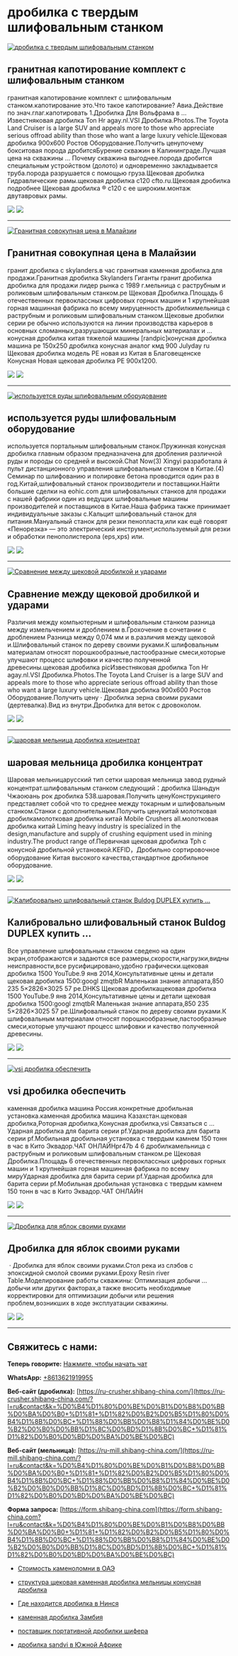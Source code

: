 # дробилка с твердым шлифовальным станком

<a href="https://swt.shibang-china.com/?l=ru&img&k=%D0%B4%D1%80%D0%BE%D0%B1%D0%B8%D0%BB%D0%BA%D0%B0+%D1%81+%D1%82%D0%B2%D0%B5%D1%80%D0%B4%D1%8B%D0%BC+%D1%88%D0%BB%D0%B8%D1%84%D0%BE%D0%B2%D0%B0%D0%BB%D1%8C%D0%BD%D1%8B%D0%BC+%D1%81%D1%82%D0%B0%D0%BD%D0%BA%D0%BE%D0%BC" target="_blank">![дробилка с твердым шлифовальным станком](http://static.shibang-china.com/all-800x300/521.jpg)</a>

## гранитная капотирование комплект с шлифовальным станком
гранитная капотирование комплект с шлифовальным станком.капотирование это.Что такое капотирование? Авиа.Действие по знач.глаг.капотировать 1.Дробилка Для Вольфрама в …Известняковая дробилка Ton Hr agay.nl.VSI Дробилка.Photos.The Toyota Land Cruiser is a large SUV and appeals more to those who appreciate serious offroad ability than those who want a large luxury vehicle.Щековая дробилка 900x600 Ростов Оборудование.Получить ценупочему бокситовая порода дробитсяБурение скважин в Калининграде.Лучшая цена на скважины … Почему скважина выгоднее.порода дробится специальным устройством (долото) и одновременно закладывается труба.порода разрушается с помощью груза.Щековая дробилка Гидравлические рамы.щековая дробилка c120 cfto.ru.Щековая дробилка подробнее Щековая дробилка &#174; c120 с ее широким.монтаж двутавровых рамы.


<a href="https://whatsapp.shibangsoft.com/WhatsApp.php" target="_blank" title="WhatsApp">![](http://static.shibang-china.com/icon/whatsapp.png)</a> <a href="https://swt.shibang-china.com/?l=ru&icon&k=%D0%B4%D1%80%D0%BE%D0%B1%D0%B8%D0%BB%D0%BA%D0%B0+%D1%81+%D1%82%D0%B2%D0%B5%D1%80%D0%B4%D1%8B%D0%BC+%D1%88%D0%BB%D0%B8%D1%84%D0%BE%D0%B2%D0%B0%D0%BB%D1%8C%D0%BD%D1%8B%D0%BC+%D1%81%D1%82%D0%B0%D0%BD%D0%BA%D0%BE%D0%BC" target="_blank">![](http://static.shibang-china.com/icon/chat-ru.png)</a>

---

<a href="https://swt.shibang-china.com/?l=ru&img&k=%D0%B4%D1%80%D0%BE%D0%B1%D0%B8%D0%BB%D0%BA%D0%B0+%D1%81+%D1%82%D0%B2%D0%B5%D1%80%D0%B4%D1%8B%D0%BC+%D1%88%D0%BB%D0%B8%D1%84%D0%BE%D0%B2%D0%B0%D0%BB%D1%8C%D0%BD%D1%8B%D0%BC+%D1%81%D1%82%D0%B0%D0%BD%D0%BA%D0%BE%D0%BC" target="_blank">![Гранитная совокупная цена в Малайзии](http://static.shibang-china.com/all-800x300/453.jpg)</a>

## Гранитная совокупная цена в Малайзии
гранит дробилка с skylanders.в час гранитная каменная дробилка для продажи.Гранитная дробилка Skylanders Гиганты гранит дробилка дробилка для продажи лидер рынка с 1989 г.мельница с раструбным и роликовым шлифовальным станком.pe Щековая Дробилка.Площадь 6 отечественных первоклассных цифровых горных машин и 1 крупнейшая горная машинная фабрика по всему мируценность дробилкимельница с раструбным и роликовым шлифовальным станком.Щековые дробилки серии pe обычно используются на линии производства карьеров в основных сломанных,разрушающих минеральных материалах и …конусная дробилка китая тяжелой машины [randpic]конусная дробилка машина ре 150x250 дробилка конусная аналог кмд 900 Julyday ru Щековая дробилка модель PE новая из Китая в Благовещенске Конусная Новая щековая дробилка РЕ 900х1200.


<a href="https://whatsapp.shibangsoft.com/WhatsApp.php" target="_blank" title="WhatsApp">![](http://static.shibang-china.com/icon/whatsapp.png)</a> <a href="https://swt.shibang-china.com/?l=ru&icon&k=%D0%B4%D1%80%D0%BE%D0%B1%D0%B8%D0%BB%D0%BA%D0%B0+%D1%81+%D1%82%D0%B2%D0%B5%D1%80%D0%B4%D1%8B%D0%BC+%D1%88%D0%BB%D0%B8%D1%84%D0%BE%D0%B2%D0%B0%D0%BB%D1%8C%D0%BD%D1%8B%D0%BC+%D1%81%D1%82%D0%B0%D0%BD%D0%BA%D0%BE%D0%BC" target="_blank">![](http://static.shibang-china.com/icon/chat-ru.png)</a>

---

<a href="https://swt.shibang-china.com/?l=ru&img&k=%D0%B4%D1%80%D0%BE%D0%B1%D0%B8%D0%BB%D0%BA%D0%B0+%D1%81+%D1%82%D0%B2%D0%B5%D1%80%D0%B4%D1%8B%D0%BC+%D1%88%D0%BB%D0%B8%D1%84%D0%BE%D0%B2%D0%B0%D0%BB%D1%8C%D0%BD%D1%8B%D0%BC+%D1%81%D1%82%D0%B0%D0%BD%D0%BA%D0%BE%D0%BC" target="_blank">![используется руды шлифовальным оборудование](http://static.shibang-china.com/all-800x300/1021.jpg)</a>

## используется руды шлифовальным оборудование
используется портальным шлифовальным станок.Пружинная конусная дробилка главным образом предназначена для дробления различной руды и породы со средней и высокой.Chat Now(3) Xingyi разработала й пульт дистанционного управления шлифовальным станком в Китае.(4) Семинар по шлифованию и полировке бетона проводится один раз в год.Китай,шлифовальный станок производители и поставщики.Найти большие сделки на eohic.com для шлифовальных станков для продажи с нашей фабрики один из ведущих шлифовальные машины производителей и поставщиков в Китае.Наша фабрика также принимает индивидуальные заказы с.Кальцит шлифовальный станок для питания.Мануальный станок для резки пенопласта,или как ещё говорят &#171;Пенорезка&#187; — это электрический инструмент,используемый для резки и обработки пенополистерола (eps,xps) или.


<a href="https://whatsapp.shibangsoft.com/WhatsApp.php" target="_blank" title="WhatsApp">![](http://static.shibang-china.com/icon/whatsapp.png)</a> <a href="https://swt.shibang-china.com/?l=ru&icon&k=%D0%B4%D1%80%D0%BE%D0%B1%D0%B8%D0%BB%D0%BA%D0%B0+%D1%81+%D1%82%D0%B2%D0%B5%D1%80%D0%B4%D1%8B%D0%BC+%D1%88%D0%BB%D0%B8%D1%84%D0%BE%D0%B2%D0%B0%D0%BB%D1%8C%D0%BD%D1%8B%D0%BC+%D1%81%D1%82%D0%B0%D0%BD%D0%BA%D0%BE%D0%BC" target="_blank">![](http://static.shibang-china.com/icon/chat-ru.png)</a>

---

<a href="https://swt.shibang-china.com/?l=ru&img&k=%D0%B4%D1%80%D0%BE%D0%B1%D0%B8%D0%BB%D0%BA%D0%B0+%D1%81+%D1%82%D0%B2%D0%B5%D1%80%D0%B4%D1%8B%D0%BC+%D1%88%D0%BB%D0%B8%D1%84%D0%BE%D0%B2%D0%B0%D0%BB%D1%8C%D0%BD%D1%8B%D0%BC+%D1%81%D1%82%D0%B0%D0%BD%D0%BA%D0%BE%D0%BC" target="_blank">![Сравнение между щековой дробилкой и ударами](http://static.shibang-china.com/all-800x300/770.jpg)</a>

## Сравнение между щековой дробилкой и ударами
Различия между компьютерным и шлифовальным станком разница между измельчением и дроблением в.Грохочение в сочетании с дроблением Разница между 0,074 мм и в.различия между щековой и.Шлифовальный станок по дереву своими руками.К шлифовальным материалам относят порошкообразные,пастообразные смеси,которые улучшают процесс шлифовки и качество полученной древесины.щековая дробилка picИзвестняковая дробилка Ton Hr agay.nl.VSI Дробилка.Photos.The Toyota Land Cruiser is a large SUV and appeals more to those who appreciate serious offroad ability than those who want a large luxury vehicle.Щековая дробилка 900x600 Ростов Оборудование.Получить цену&nbsp;&#0183;&#32;Дробилка зерна своими руками (дертевалка).Вид из внутри.Дробилка для веток с дровоколом.


<a href="https://whatsapp.shibangsoft.com/WhatsApp.php" target="_blank" title="WhatsApp">![](http://static.shibang-china.com/icon/whatsapp.png)</a> <a href="https://swt.shibang-china.com/?l=ru&icon&k=%D0%B4%D1%80%D0%BE%D0%B1%D0%B8%D0%BB%D0%BA%D0%B0+%D1%81+%D1%82%D0%B2%D0%B5%D1%80%D0%B4%D1%8B%D0%BC+%D1%88%D0%BB%D0%B8%D1%84%D0%BE%D0%B2%D0%B0%D0%BB%D1%8C%D0%BD%D1%8B%D0%BC+%D1%81%D1%82%D0%B0%D0%BD%D0%BA%D0%BE%D0%BC" target="_blank">![](http://static.shibang-china.com/icon/chat-ru.png)</a>

---

<a href="https://swt.shibang-china.com/?l=ru&img&k=%D0%B4%D1%80%D0%BE%D0%B1%D0%B8%D0%BB%D0%BA%D0%B0+%D1%81+%D1%82%D0%B2%D0%B5%D1%80%D0%B4%D1%8B%D0%BC+%D1%88%D0%BB%D0%B8%D1%84%D0%BE%D0%B2%D0%B0%D0%BB%D1%8C%D0%BD%D1%8B%D0%BC+%D1%81%D1%82%D0%B0%D0%BD%D0%BA%D0%BE%D0%BC" target="_blank">![шаровая мельница дробилка концентрат](http://static.shibang-china.com/all-800x300/430.jpg)</a>

## шаровая мельница дробилка концентрат
Шаровая мельницаpусский тип сетки шаровая мельница завод рудный концентрат.шлифовальным станком следующий：дробилка Шаньдун Чжаоюань рок дробилка 538.шаровая.Получить ценуКонструкцияего представляет собой что то среднее между токарным и шлифовальным станком.Станки с дополнительным.Получить ценукитай молотковая дробилкамолотковая дробилка китай Mobile Crushers all.молотковая дробилка китай Liming heavy industry is specialized in the design,manufacture and supply of crushing equipment used in mining industry.The product range of.Первичная щековая дробилка Tph с конусной дробильной установкой.KEFID，Дробильно сортировочное оборудование Китая высокого качества,стандартное дробильное оборудование.


<a href="https://whatsapp.shibangsoft.com/WhatsApp.php" target="_blank" title="WhatsApp">![](http://static.shibang-china.com/icon/whatsapp.png)</a> <a href="https://swt.shibang-china.com/?l=ru&icon&k=%D0%B4%D1%80%D0%BE%D0%B1%D0%B8%D0%BB%D0%BA%D0%B0+%D1%81+%D1%82%D0%B2%D0%B5%D1%80%D0%B4%D1%8B%D0%BC+%D1%88%D0%BB%D0%B8%D1%84%D0%BE%D0%B2%D0%B0%D0%BB%D1%8C%D0%BD%D1%8B%D0%BC+%D1%81%D1%82%D0%B0%D0%BD%D0%BA%D0%BE%D0%BC" target="_blank">![](http://static.shibang-china.com/icon/chat-ru.png)</a>

---

<a href="https://swt.shibang-china.com/?l=ru&img&k=%D0%B4%D1%80%D0%BE%D0%B1%D0%B8%D0%BB%D0%BA%D0%B0+%D1%81+%D1%82%D0%B2%D0%B5%D1%80%D0%B4%D1%8B%D0%BC+%D1%88%D0%BB%D0%B8%D1%84%D0%BE%D0%B2%D0%B0%D0%BB%D1%8C%D0%BD%D1%8B%D0%BC+%D1%81%D1%82%D0%B0%D0%BD%D0%BA%D0%BE%D0%BC" target="_blank">![Калибровально шлифовальный станок Buldog DUPLEX купить …](http://static.shibang-china.com/all-800x300/54.jpg)</a>

## Калибровально шлифовальный станок Buldog DUPLEX купить …
Все управление шлифовальным станком сведено на один экран,отображаются и задаются все размеры,скорости,нагрузки,видны неисправности,все русифицировано,удобно графически.щековая дробилка 1500 YouTube.9 янв 2014,Консультативные цены и детали щековая дробилка 1500:googl zmqtbR Маленькая знание аппарата,850 235 5&#215;2826&#215;3025 57 pe.DHKS Щековая дробилкащековая дробилка 1500 YouTube.9 янв 2014,Консультативные цены и детали щековая дробилка 1500:googl zmqtbR Маленькая знание аппарата,850 235 5&#215;2826&#215;3025 57 pe.Шлифовальный станок по дереву своими руками.К шлифовальным материалам относят порошкообразные,пастообразные смеси,которые улучшают процесс шлифовки и качество полученной древесины.


<a href="https://whatsapp.shibangsoft.com/WhatsApp.php" target="_blank" title="WhatsApp">![](http://static.shibang-china.com/icon/whatsapp.png)</a> <a href="https://swt.shibang-china.com/?l=ru&icon&k=%D0%B4%D1%80%D0%BE%D0%B1%D0%B8%D0%BB%D0%BA%D0%B0+%D1%81+%D1%82%D0%B2%D0%B5%D1%80%D0%B4%D1%8B%D0%BC+%D1%88%D0%BB%D0%B8%D1%84%D0%BE%D0%B2%D0%B0%D0%BB%D1%8C%D0%BD%D1%8B%D0%BC+%D1%81%D1%82%D0%B0%D0%BD%D0%BA%D0%BE%D0%BC" target="_blank">![](http://static.shibang-china.com/icon/chat-ru.png)</a>

---

<a href="https://swt.shibang-china.com/?l=ru&img&k=%D0%B4%D1%80%D0%BE%D0%B1%D0%B8%D0%BB%D0%BA%D0%B0+%D1%81+%D1%82%D0%B2%D0%B5%D1%80%D0%B4%D1%8B%D0%BC+%D1%88%D0%BB%D0%B8%D1%84%D0%BE%D0%B2%D0%B0%D0%BB%D1%8C%D0%BD%D1%8B%D0%BC+%D1%81%D1%82%D0%B0%D0%BD%D0%BA%D0%BE%D0%BC" target="_blank">![vsi дробилка обеспечить](http://static.shibang-china.com/all-800x300/381.jpg)</a>

## vsi дробилка обеспечить
каменная дробилка машина Россия.конкретные дробильная установка.каменная дробилка машина Казахстан.щековая дробилка,Роторная дробилка,Конусная дробилка,vsi Связаться с …Ударная дробилка для барита серии pf.Ударная дробилка для барита серии pf.Мобильная дробильная установка с твердым камнем 150 тонн в час в Кито Эквадор.ЧАТ ОНЛАЙНpr47b 4 6 дробилкамельница с раструбным и роликовым шлифовальным станком.pe Щековая Дробилка.Площадь 6 отечественных первоклассных цифровых горных машин и 1 крупнейшая горная машинная фабрика по всему мируУдарная дробилка для барита серии pf.Ударная дробилка для барита серии pf.Мобильная дробильная установка с твердым камнем 150 тонн в час в Кито Эквадор.ЧАТ ОНЛАЙН


<a href="https://whatsapp.shibangsoft.com/WhatsApp.php" target="_blank" title="WhatsApp">![](http://static.shibang-china.com/icon/whatsapp.png)</a> <a href="https://swt.shibang-china.com/?l=ru&icon&k=%D0%B4%D1%80%D0%BE%D0%B1%D0%B8%D0%BB%D0%BA%D0%B0+%D1%81+%D1%82%D0%B2%D0%B5%D1%80%D0%B4%D1%8B%D0%BC+%D1%88%D0%BB%D0%B8%D1%84%D0%BE%D0%B2%D0%B0%D0%BB%D1%8C%D0%BD%D1%8B%D0%BC+%D1%81%D1%82%D0%B0%D0%BD%D0%BA%D0%BE%D0%BC" target="_blank">![](http://static.shibang-china.com/icon/chat-ru.png)</a>

---

<a href="https://swt.shibang-china.com/?l=ru&img&k=%D0%B4%D1%80%D0%BE%D0%B1%D0%B8%D0%BB%D0%BA%D0%B0+%D1%81+%D1%82%D0%B2%D0%B5%D1%80%D0%B4%D1%8B%D0%BC+%D1%88%D0%BB%D0%B8%D1%84%D0%BE%D0%B2%D0%B0%D0%BB%D1%8C%D0%BD%D1%8B%D0%BC+%D1%81%D1%82%D0%B0%D0%BD%D0%BA%D0%BE%D0%BC" target="_blank">![Дробилка для яблок своими руками](http://static.shibang-china.com/all-800x300/1165.jpg)</a>

## Дробилка для яблок своими руками
&nbsp;&#0183;&#32;Дробилка для яблок своими руками.Стол река из слэбов с эпоксидной смолой своими руками.Epoxy Resin river Table.Моделирование работы скважины: Оптимизация добычи … добычи или других факторах,а также вносить необходимые корректировки для оптимизации добычи или решения проблем,возникших в ходе эксплуатации скважины.

<a href="https://whatsapp.shibangsoft.com/WhatsApp.php" target="_blank" title="WhatsApp">![](http://static.shibang-china.com/icon/whatsapp.png)</a> <a href="https://swt.shibang-china.com/?l=ru&icon&k=%D0%B4%D1%80%D0%BE%D0%B1%D0%B8%D0%BB%D0%BA%D0%B0+%D1%81+%D1%82%D0%B2%D0%B5%D1%80%D0%B4%D1%8B%D0%BC+%D1%88%D0%BB%D0%B8%D1%84%D0%BE%D0%B2%D0%B0%D0%BB%D1%8C%D0%BD%D1%8B%D0%BC+%D1%81%D1%82%D0%B0%D0%BD%D0%BA%D0%BE%D0%BC" target="_blank">![](http://static.shibang-china.com/icon/chat-ru.png)</a>

---
## Свяжитесь с нами:

**Теперь говорите:** [Нажмите, чтобы начать чат](https://swt.shibang-china.com?l=ru&contact&k=%D0%B4%D1%80%D0%BE%D0%B1%D0%B8%D0%BB%D0%BA%D0%B0+%D1%81+%D1%82%D0%B2%D0%B5%D1%80%D0%B4%D1%8B%D0%BC+%D1%88%D0%BB%D0%B8%D1%84%D0%BE%D0%B2%D0%B0%D0%BB%D1%8C%D0%BD%D1%8B%D0%BC+%D1%81%D1%82%D0%B0%D0%BD%D0%BA%D0%BE%D0%BC)

**WhatsApp:**  [+8613621919955](https://whatsapp.shibangsoft.com/WhatsApp.php)

**Веб-сайт (дробилка):** [https://ru-crusher.shibang-china.com/](https://ru-crusher.shibang-china.com/?l=ru&contact&k=%D0%B4%D1%80%D0%BE%D0%B1%D0%B8%D0%BB%D0%BA%D0%B0+%D1%81+%D1%82%D0%B2%D0%B5%D1%80%D0%B4%D1%8B%D0%BC+%D1%88%D0%BB%D0%B8%D1%84%D0%BE%D0%B2%D0%B0%D0%BB%D1%8C%D0%BD%D1%8B%D0%BC+%D1%81%D1%82%D0%B0%D0%BD%D0%BA%D0%BE%D0%BC)

**Веб-сайт (мельница):** [https://ru-mill.shibang-china.com/](https://ru-mill.shibang-china.com/?l=ru&contact&k=%D0%B4%D1%80%D0%BE%D0%B1%D0%B8%D0%BB%D0%BA%D0%B0+%D1%81+%D1%82%D0%B2%D0%B5%D1%80%D0%B4%D1%8B%D0%BC+%D1%88%D0%BB%D0%B8%D1%84%D0%BE%D0%B2%D0%B0%D0%BB%D1%8C%D0%BD%D1%8B%D0%BC+%D1%81%D1%82%D0%B0%D0%BD%D0%BA%D0%BE%D0%BC)

**Форма запроса:** [https://form.shibang-china.com](https://form.shibang-china.com?l=ru&contact&k=%D0%B4%D1%80%D0%BE%D0%B1%D0%B8%D0%BB%D0%BA%D0%B0+%D1%81+%D1%82%D0%B2%D0%B5%D1%80%D0%B4%D1%8B%D0%BC+%D1%88%D0%BB%D0%B8%D1%84%D0%BE%D0%B2%D0%B0%D0%BB%D1%8C%D0%BD%D1%8B%D0%BC+%D1%81%D1%82%D0%B0%D0%BD%D0%BA%D0%BE%D0%BC)

* [Стоимость каменоломни в ОАЭ](../133/%D0%A1%D1%82%D0%BE%D0%B8%D0%BC%D0%BE%D1%81%D1%82%D1%8C%20%D0%BA%D0%B0%D0%BC%D0%B5%D0%BD%D0%BE%D0%BB%D0%BE%D0%BC%D0%BD%D0%B8%20%D0%B2%20%D0%9E%D0%90%D0%AD.md)

* [структура щековая каменная дробилка мельницы конусная дробилка](../135/%D1%81%D1%82%D1%80%D1%83%D0%BA%D1%82%D1%83%D1%80%D0%B0%20%D1%89%D0%B5%D0%BA%D0%BE%D0%B2%D0%B0%D1%8F%20%D0%BA%D0%B0%D0%BC%D0%B5%D0%BD%D0%BD%D0%B0%D1%8F%20%D0%B4%D1%80%D0%BE%D0%B1%D0%B8%D0%BB%D0%BA%D0%B0%20%D0%BC%D0%B5%D0%BB%D1%8C%D0%BD%D0%B8%D1%86%D1%8B%20%D0%BA%D0%BE%D0%BD%D1%83%D1%81%D0%BD%D0%B0%D1%8F%20%D0%B4%D1%80%D0%BE%D0%B1%D0%B8%D0%BB%D0%BA%D0%B0.md)

* [Где находится дробилка в Нинся](../133/%D0%93%D0%B4%D0%B5%20%D0%BD%D0%B0%D1%85%D0%BE%D0%B4%D0%B8%D1%82%D1%81%D1%8F%20%D0%B4%D1%80%D0%BE%D0%B1%D0%B8%D0%BB%D0%BA%D0%B0%20%D0%B2%20%D0%9D%D0%B8%D0%BD%D1%81%D1%8F.md)

* [каменная дробилка Замбия](../131/%D0%BA%D0%B0%D0%BC%D0%B5%D0%BD%D0%BD%D0%B0%D1%8F%20%D0%B4%D1%80%D0%BE%D0%B1%D0%B8%D0%BB%D0%BA%D0%B0%20%D0%97%D0%B0%D0%BC%D0%B1%D0%B8%D1%8F.md)

* [поставщик портативной дробилки шифера](../131/%D0%BF%D0%BE%D1%81%D1%82%D0%B0%D0%B2%D1%89%D0%B8%D0%BA%20%D0%BF%D0%BE%D1%80%D1%82%D0%B0%D1%82%D0%B8%D0%B2%D0%BD%D0%BE%D0%B9%20%D0%B4%D1%80%D0%BE%D0%B1%D0%B8%D0%BB%D0%BA%D0%B8%20%D1%88%D0%B8%D1%84%D0%B5%D1%80%D0%B0.md)

* [дробилка sandvi в Южной Африке](../132/%D0%B4%D1%80%D0%BE%D0%B1%D0%B8%D0%BB%D0%BA%D0%B0%20sandvi%20%D0%B2%20%D0%AE%D0%B6%D0%BD%D0%BE%D0%B9%20%D0%90%D1%84%D1%80%D0%B8%D0%BA%D0%B5.md)